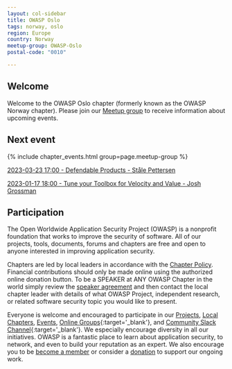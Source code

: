 ```yaml
---
layout: col-sidebar
title: OWASP Oslo
tags: norway, oslo
region: Europe
country: Norway
meetup-group: OWASP-Oslo
postal-code: "0010"

---
```


## Welcome

Welcome to the OWASP Oslo chapter (formerly known as the OWASP Norway chapter). Please join our [Meetup group](https://www.meetup.com/OWASP-Oslo/) to receive information about upcoming events.

## Next event

{% include chapter_events.html group=page.meetup-group %}

[2023-03-23 17:00 - Defendable Products - Ståle Pettersen](https://www.meetup.com/owasp-oslo/events/291637400/)

[2023-01-17 18:00 - Tune your Toolbox for Velocity and Value - Josh Grossman](https://www.meetup.com/owasp-oslo/events/290761822/)




## Participation

The Open Worldwide Application Security Project (OWASP) is a nonprofit foundation that works to improve the security of software. All of our projects, tools, documents, forums and chapters are free and open to anyone interested in improving application security.

Chapters are led by local leaders in accordance with the [Chapter Policy](https://owasp.org/www-policy/). Financial contributions should only be made online using the authorized online donation button. To be a SPEAKER at ANY OWASP Chapter in the world simply review the [speaker agreement](https://owasp.org/www-policy/) and then contact the local chapter leader with details of what OWASP Project, independent research, or related software security topic you would like to present.

Everyone is welcome and encouraged to participate in our [Projects](/projects), [Local Chapters](/chapters), [Events](/events), [Online Groups](https://groups.google.com/a/owasp.com/){:target='\_blank'}, and [Community Slack Channel](https://owasp.slack.com/){:target='\_blank'}. We especially encourage diversity in all our initiatives. OWASP is a fantastic place to learn about application security, to network, and even to build your reputation as an expert. We also encourage you to be [become a member](/membership) or consider a [donation](/donate) to support our ongoing work.
